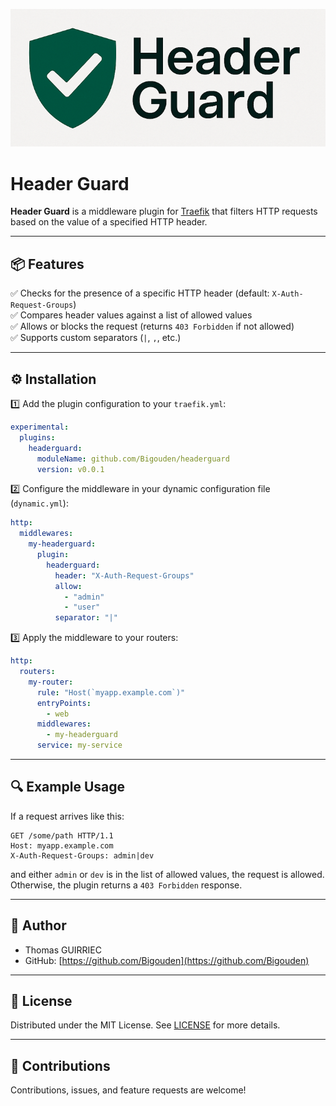 ![Header Guard Banner](./img/banner.png)

# Header Guard

**Header Guard** is a middleware plugin for [Traefik](https://traefik.io) that filters HTTP requests based on the value of a specified HTTP header.

---

## 📦 Features

✅ Checks for the presence of a specific HTTP header (default: `X-Auth-Request-Groups`)  
✅ Compares header values against a list of allowed values  
✅ Allows or blocks the request (returns `403 Forbidden` if not allowed)  
✅ Supports custom separators (`|`, `,`, etc.)

---

## ⚙️ Installation

1️⃣ Add the plugin configuration to your `traefik.yml`:

```yaml
experimental:
  plugins:
    headerguard:
      moduleName: github.com/Bigouden/headerguard
      version: v0.0.1
```

2️⃣ Configure the middleware in your dynamic configuration file (`dynamic.yml`):

```yaml
http:
  middlewares:
    my-headerguard:
      plugin:
        headerguard:
          header: "X-Auth-Request-Groups"
          allow:
            - "admin"
            - "user"
          separator: "|"
```

3️⃣ Apply the middleware to your routers:

```yaml
http:
  routers:
    my-router:
      rule: "Host(`myapp.example.com`)"
      entryPoints:
        - web
      middlewares:
        - my-headerguard
      service: my-service
```

---

## 🔍 Example Usage

If a request arrives like this:

```http
GET /some/path HTTP/1.1
Host: myapp.example.com
X-Auth-Request-Groups: admin|dev
```

and either `admin` or `dev` is in the list of allowed values, the request is allowed. Otherwise, the plugin returns a `403 Forbidden` response.


---

## 👤 Author

- Thomas GUIRRIEC
- GitHub: [https://github.com/Bigouden](https://github.com/Bigouden)

---

## 📄 License

Distributed under the MIT License. See [LICENSE](./LICENSE) for more details.

---

## 🤝 Contributions

Contributions, issues, and feature requests are welcome!

